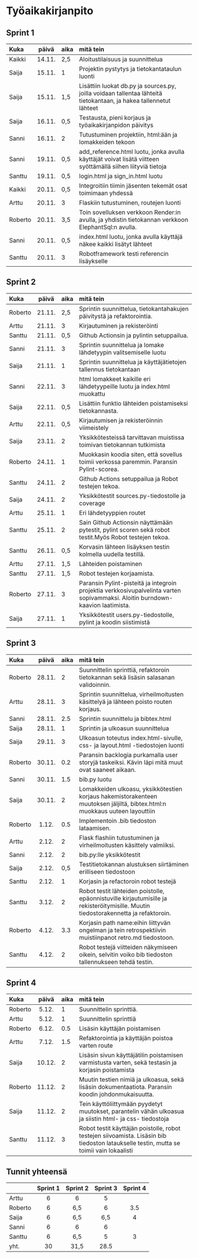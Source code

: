 # Työaikakirjanpito

## Sprint 1
| Kuka | päivä | aika | mitä tein  |
| :-----| :----:|:-----| :-----|
| Kaikki | 14.11. | 2,5 | Aloitustilaisuus ja suunnittelua |
| Saija | 15.11. | 1 | Projektin pystytys ja tietokantataulun luonti |
| Saija | 15.11. | 1,5 | Lisättiin luokat db.py ja sources.py, joilla voidaan tallentaa lähteitä tietokantaan, ja hakea tallennetut lähteet |
| Saija | 16.11. | 0,5 | Testausta, pieni korjaus ja työaikakirjanpidon päivitys |
| Sanni | 16.11.  | 2 | Tutustuminen projektiin, html:ään ja lomakkeiden tekoon |
| Sanni | 19.11.  | 0,5 | add_reference.html luotu, jonka avulla käyttäjät voivat lisätä viitteen syöttämällä siihen liityviä tietoja |
| Santtu | 19.11.  | 0,5 | login.html ja sign_in.html luotu |
| Kaikki | 20.11.  | 0,5 | Integroitiin tiimin jäsenten tekemät osat toimimaan yhdessä |
| Arttu | 20.11.  | 3 | Flaskiin tutustuminen, routejen luonti |
| Roberto | 20.11.  | 3,5 | Toin sovelluksen verkkoon Render:in avulla, ja yhdistin tietokannan verkkoon ElephantSql:n avulla.  |
| Sanni | 20.11. | 0,5 | index.html luotu, jonka avulla käyttäjä näkee kaikki lisätyt lähteet |
| Santtu | 20.11.  | 3 | Robotframework testi referencin lisäykselle |

## Sprint 2
| Kuka | päivä | aika | mitä tein  |
| :-----| :----:|:-----| :-----|
| Roberto | 21.11. | 2,5 | Sprintin suunnittelua, tietokantahakujen päivitystä ja refaktorointia. |
| Arttu | 21.11.  | 3 | Kirjautuminen ja rekisteröinti |
| Santtu | 21.11. | 0,5 | Github Actionsin ja pylintin setuppailua. |
| Sanni | 21.11.  | 3 | Sprintin suunnittelua ja lomake lähdetyypin valitsemiselle luotu |
| Saija | 21.11. | 1 | Sprintin suunnittelua ja käyttäjätietojen tallennus tietokantaan |
| Sanni | 22.11. | 3 | html lomakkeet kaikille eri lähdetyypeille luotu ja index.html muokattu |
| Saija | 22.11. | 0,5 | Lisättiin funktio lähteiden poistamiseksi tietokannasta. |
| Arttu | 22.11.  | 0,5 | Kirjautumisen ja rekisteröinnin viimeistely |
| Saija | 23.11. | 2 | Yksikkötesteissä tarvittavan muistissa toimivan tietokannan tutkimista |
| Roberto | 24.11. | 1 | Muokkasin koodia siten, että sovellus toimii verkossa paremmin. Paransin Pylint-scorea. |
| Santtu | 24.11. | 2 | Github Actions setuppailua ja Robot testejen tekoa. |
| Saija | 24.11. | 2 | Yksikkötestit sources.py-tiedostolle ja coverage |
| Arttu | 25.11.  | 1 | Eri lähdetyyppien routet |
| Santtu | 25.11. | 2 | Sain Github Actionsin näyttämään pytestit, pylint scoren sekä robot testit.Myös Robot testejen tekoa. |
| Santtu | 26.11. | 0,5 | Korvasin lähteen lisäyksen testin kolmella uudella testillä. |
| Arttu | 27.11.  | 1,5 | Lähteiden poistaminen |
| Santtu | 27.11. | 1,5 | Robot testejen korjaamista. |
| Roberto | 27.11. | 3 | Paransin Pylint-pisteitä ja integroin projektia verkkosivupalvelinta varten sopivammaksi. Aloitin burndown-kaavion laatimista. |
| Saija | 27.11. | 1 | Yksikkötestit users.py-tiedostolle, pylint ja koodin siistimistä |

## Sprint 3
| Kuka | päivä | aika | mitä tein  |
| :-----| :----:|:-----| :-----|
| Roberto | 28.11. | 2 | Suunnittelin sprinttiä, refaktoroin tietokannan sekä lisäsin salasanan validoinnin. |
| Arttu | 28.11. | 3 | Sprintin suunnittelua, virheilmoitusten käsittelyä ja lähteen poisto routen korjaus. |
| Sanni | 28.11. | 2.5 | Sprintin suunnittelu ja bibtex.html |
| Saija | 28.11. | 1 | Sprintin ja ulkoasun suunnittelua |
| Saija | 29.11. | 3 | Ulkoasun toteutus index.html-sivulle, css- ja layout.html -tiedostojen luonti |
| Roberto | 30.11. | 0.2 | Paransin backlogia purkamalla user storyjä taskeiksi. Kävin läpi mitä muut ovat saaneet aikaan. |
| Sanni | 30.11. | 1.5 | bib.py luotu |
| Saija | 30.11. | 2 | Lomakkeiden ulkoasu, yksikkötestien korjaus hakemistorakenteen muutoksen jäljiltä, bibtex.html:n muokkaus uuteen layouttiin |
| Roberto | 1.12. | 0.5 | Implementoin .bib tiedoston lataamisen. |
| Arttu | 2.12. | 2 | Flask flashiin tutustuminen ja virheilmoitusten käsittely valmiiksi. |
| Sanni | 2.12. | 2 | bib.py:lle yksikkötestit |
| Saija | 2.12. | 0,5 | Testitietokannan alustuksen siirtäminen erilliseen tiedostoon |
| Santtu | 2.12. | 1 | Korjasin ja refactoroin robot testejä |
| Santtu | 3.12. | 2 | Robot testit lähteiden poistolle, epäonnistuville kirjautumisille ja rekisteröitymisille. Muutin tiedostorakennetta ja refaktoroin. |
| Roberto | 4.12. | 3.3 | Korjasin path name:eihin liittyvän ongelman ja tein retrospektiivin muistiinpanot retro.md tiedostoon. |
| Santtu | 4.12. | 2 | Robot testejä viitteiden näkymiseen oikein, selvitin voiko bib tiedoston tallennukseen tehdä testin.  |

## Sprint 4
| Kuka | päivä | aika | mitä tein  |
| :-----| :----:|:-----| :-----|
| Roberto | 5.12. | 1 | Suunnittelin sprinttiä. |
| Arttu | 5.12. | 1 | Suunnittelin sprinttiä |
| Roberto | 6.12. | 0.5 | Lisäsin käyttäjän poistamisen |
| Arttu | 7.12. | 1.5 | Refaktorointia ja käyttäjän poistoa varten route |
| Saija | 10.12. | 2 | Lisäsin sivun käyttäjätilin poistamisen varmistusta varten, sekä testasin ja korjasin poistamista |
| Roberto | 11.12. | 2 | Muutin testien nimiä ja ulkoasua, sekä lisäsin dokumentaatiota. Paransin koodin johdonmukaisuutta. |
| Saija | 11.12. | 2 | Tein käyttöliittymään pyydetyt muutokset, parantelin vähän ulkoasua ja siistin html- ja css- tiedostoja |
| Santtu | 11.12. | 3 | Robot testit käyttäjän poistolle, robot testejen siivoamista. Lisäsin bib tiedoston lataukselle testin, mutta se toimii vain lokaalisti |

## Tunnit yhteensä
|  | Sprint 1   | Sprint 2 | Sprint 3 | Sprint 4 |
| :-----| :----:|:----:|:----:|:----:|
| Arttu | 6 | 6 | 5 |  |
| Roberto  | 6 | 6,5 | 6 | 3.5 |
| Saija | 6 | 6,5 | 6,5 | 4 |
| Sanni | 6 | 6 | 6 |  |
| Santtu | 6 | 6,5 | 5 | 3 |
| yht. | 30 | 31,5 | 28.5 |  |
